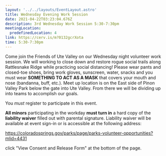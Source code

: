 ```yaml
---
layout: '../../layouts/EventLayout.astro'
title: Wednesday Evening Work Session
date: 2021-04-22T03:23:04.676Z
description: 3rd Wednesday Work Session 5:30-7:30pm
meetingLocation:
  predefinedLocation: 4
link: https://cerv.is/m?0132gcrXota
time: 5:30-7:30pm
---
```


Come join the Friends of Ute Valley on our Wednesday night volunteer work session. We will working to close down and restore rogue social trails along Rattlesnake Ridge while practicing social distancing! Please wear pants and closed-toe shoes, bring work gloves, sunscreen, water, snacks and you must wear **SOMETHING TO ACT AS A MASK** that covers your mouth and nose (bandanna, buff, etc.). Meet up location is on the East side of Pinon Valley Park below the gate into Ute Valley. From there we will be dividing up into teams to accomplish our goals.

You _must_ register to participate in this event.

**All minors** participating in the workday **must turn in** a hard copy of the **liability waiver** filled out with parental signature. Liability waiver will be available at event sign-in or is accessible at the following address:

<https://coloradosprings.gov/parks/page/parks-volunteer-opportunities?mlid=4431>

click "View Consent and Release Form" at the bottom of the page.
